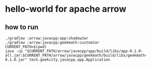 # hello-world for apache arrow

## how to run
```shell
./gradlew :arrow:javacpp:app:shadowJar
./gradlew :arrow:javacpp:geekmath:customJar
CURRENT_PATH=$(pwd)
java -cp "$CURRENT_PATH/arrow/javacpp/app/build/libs/app-0.1.0-all.jar:$CURRENT_PATH/arrow/javacpp/geekmath/build/libs/geekmath-0.1.0.jar" tech.geekcity.javacpp.app.Application
```